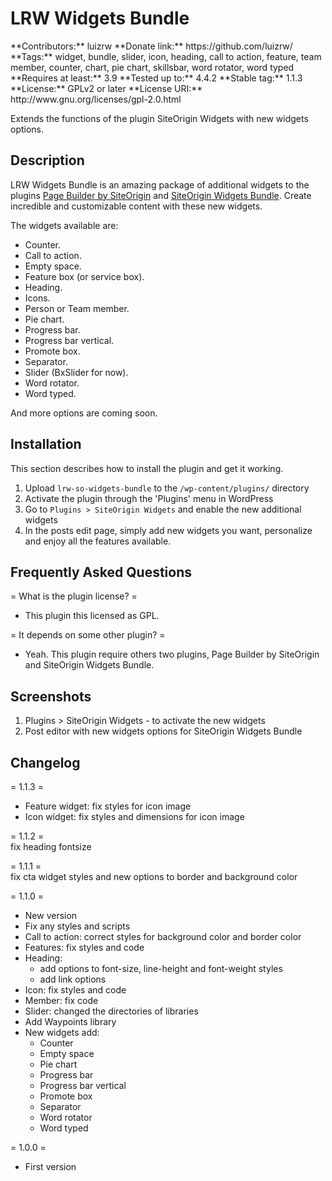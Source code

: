 <h1>LRW Widgets Bundle</h1>   
**Contributors:** luizrw   
**Donate link:** https://github.com/luizrw/   
**Tags:** widget, bundle, slider, icon, heading, call to action, feature, team member, counter, chart, pie chart, skillsbar, word rotator, word typed   
**Requires at least:** 3.9   
**Tested up to:** 4.4.2   
**Stable tag:** 1.1.3   
**License:** GPLv2 or later   
**License URI:** http://www.gnu.org/licenses/gpl-2.0.html   

Extends the functions of the plugin SiteOrigin Widgets with new widgets options.  

<h2>Description</h2>

LRW Widgets Bundle is an amazing package of additional widgets to the plugins [Page Builder by SiteOrigin](https://wordpress.org/plugins/siteorigin-panels/) and [SiteOrigin Widgets Bundle](http://siteorigin.com/page-builder/). Create incredible and customizable content with these new widgets.

The widgets available are:

* Counter.
* Call to action.
* Empty space.
* Feature box (or service box).
* Heading.
* Icons.
* Person or Team member.
* Pie chart.
* Progress bar.
* Progress bar vertical.
* Promote box.
* Separator.
* Slider (BxSlider for now).
* Word rotator.
* Word typed.

And more options are coming soon.

<h2>Installation</h2>

This section describes how to install the plugin and get it working.

1. Upload `lrw-so-widgets-bundle` to the `/wp-content/plugins/` directory
2. Activate the plugin through the 'Plugins' menu in WordPress
3. Go to `Plugins > SiteOrigin Widgets` and enable the new additional widgets
4. In the posts edit page, simply add new widgets you want, personalize and enjoy all the features available.

<h2>Frequently Asked Questions</h2>

= What is the plugin license? =
* This plugin this licensed as GPL.

= It depends on some other plugin? =
* Yeah. This plugin require others two plugins, Page Builder by SiteOrigin and SiteOrigin Widgets Bundle.

<h2>Screenshots</h2>

1. Plugins > SiteOrigin Widgets - to activate the new widgets
2. Post editor with new widgets options for SiteOrigin Widgets Bundle

<h2>Changelog</h2>

= 1.1.3 =  
* Feature widget: fix styles for icon image
* Icon widget: fix styles and dimensions for icon image

= 1.1.2 =  
fix heading fontsize

= 1.1.1 =  
fix cta widget styles and new options to border and background color

= 1.1.0 =  
* New version
* Fix any styles and scripts
* Call to action: correct styles for background color and border color
* Features: fix styles and code
* Heading:
	* add options to font-size, line-height and font-weight styles
	* add link options
* Icon: fix styles and code
* Member: fix code
* Slider: changed the directories of libraries
* Add Waypoints library
* New widgets add:
	* Counter
	* Empty space
	* Pie chart
	* Progress bar
	* Progress bar vertical
	* Promote box
	* Separator
	* Word rotator
	* Word typed

= 1.0.0 =  
* First version
